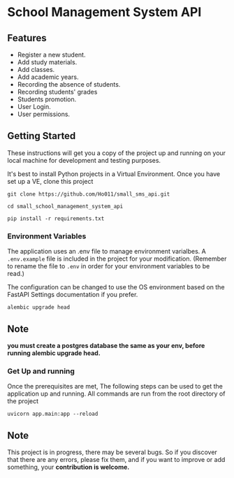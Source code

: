 # School Management System API

## Features
- Register a new student.
- Add study materials.
- Add classes.
- Add academic years.
- Recording the absence of students.
- Recording students' grades
- Students promotion.
- User Login.
- User permissions.

## Getting Started

These instructions will get you a copy of the project up and running on your local machine for development and testing purposes.

It's best to install Python projects in a Virtual Environment. Once you have set up a VE, clone this project

```
git clone https://github.com/Ho011/small_sms_api.git
```

```
cd small_school_management_system_api
```

```
pip install -r requirements.txt
```

### Environment Variables

The application uses an .env file to manage environment varialbes. A `.env.example` file is included in the project for your modification. (Remember to rename the file to `.env` in order for your environment variables to be read.)

The configuration can be changed to use the OS environment based on the FastAPI Settings documentation if you prefer.


```
alembic upgrade head
```

## Note

**you must create a postgres database the same as your env, before running alembic upgrade head.**


### Get Up and running

Once the prerequisites are met, The following steps can be used to get the application up and running. All commands are run from the root directory of the project

```
uvicorn app.main:app --reload
```

## Note
This project is in progress, there may be several bugs.
So if you discover that there are any errors, please fix them, and if you want to improve or add something, your **contribution is welcome.**